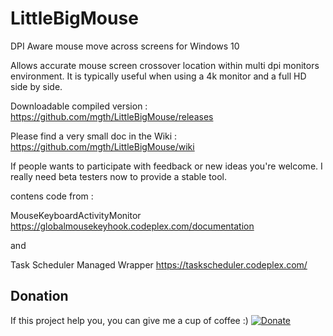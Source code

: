# LittleBigMouse
DPI Aware mouse move across screens for Windows 10

Allows accurate mouse screen crossover location within multi dpi monitors environment. It is typically useful when using a 4k monitor and a full HD side by side.

Downloadable compiled version : https://github.com/mgth/LittleBigMouse/releases

Please find a very small doc in the Wiki : https://github.com/mgth/LittleBigMouse/wiki

If people wants to participate with feedback or new ideas you're welcome. I really need beta testers now to provide a stable tool.

contens code from :

MouseKeyboardActivityMonitor
https://globalmousekeyhook.codeplex.com/documentation

and 

Task Scheduler Managed Wrapper
https://taskscheduler.codeplex.com/

## Donation
If this project help you, you can give me a cup of coffee :) 
[![Donate](https://img.shields.io/badge/Donate-PayPal-green.svg)](https://www.paypal.com/cgi-bin/webscr?cmd=_donations&business=YLGYPSHWTQ5UW&lc=FR&item_name=Mgth&currency_code=EUR&bn=PP%2dDonationsBF%3abtn_donateCC_LG%2egif%3aNonHosted)

